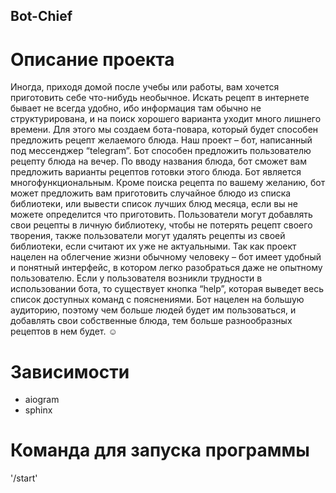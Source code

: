 ## Bot-Chief
# Описание проекта
Иногда, приходя домой после учебы или работы, вам хочется приготовить себе что-нибудь необычное. Искать рецепт в интернете бывает не всегда удобно, ибо информация там обычно не структурирована, и на поиск хорошего варианта уходит много лишнего времени. Для этого мы создаем бота-повара, который будет способен предложить рецепт желаемого блюда.
Наш проект – бот, написанный под мессенджер “telegram”. Бот способен предложить пользователю рецепту блюда на вечер. По вводу названия блюда, бот сможет вам предложить варианты рецептов готовки этого блюда.
Бот является многофункциональным. Кроме поиска рецепта по вашему желанию, бот может предложить вам приготовить случайное блюдо из списка библиотеки, или вывести список лучших блюд месяца, если вы не можете определится что приготовить. 
Пользователи могут добавлять свои рецепты в личную библиотеку, чтобы не потерять рецепт своего творения, также пользователи могут удалять рецепты из своей библиотеки, если считают их уже не актуальными.
Так как проект нацелен на облегчение жизни обычному человеку – бот имеет удобный и понятный интерфейс, в котором легко разобраться даже не опытному пользователю. Если у пользователя возникли трудности в использовании бота, то существует кнопка “help”, которая выведет весь список доступных команд с пояснениями.
Бот нацелен на большую аудиторию, поэтому чем больше людей будет им пользоваться, и добавлять свои собственные блюда, тем больше разнообразных рецептов в нем будет. :relaxed:

# Зависимости
- aiogram
- sphinx

# Команда для запуска программы
'/start'
